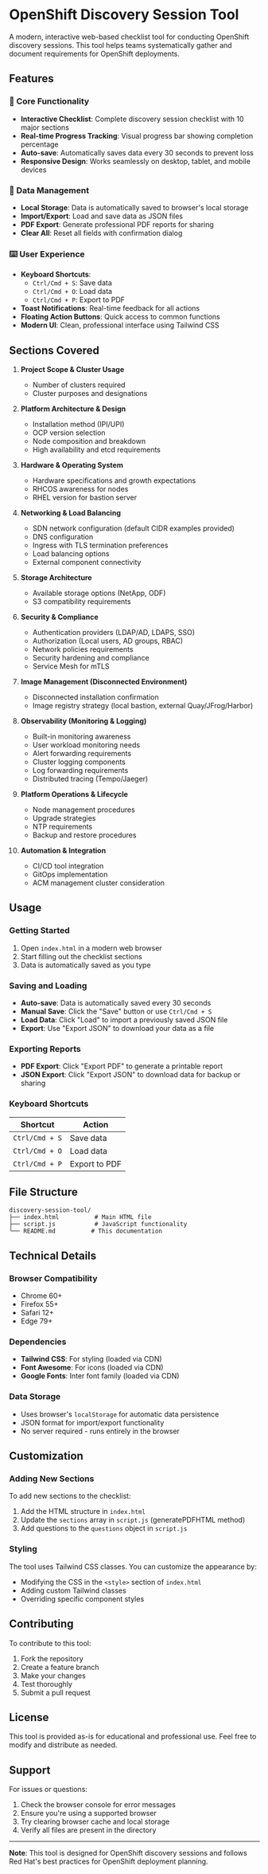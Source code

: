 # OpenShift Discovery Session Tool

A modern, interactive web-based checklist tool for conducting OpenShift discovery sessions. This tool helps teams systematically gather and document requirements for OpenShift deployments.

## Features

### 🎯 Core Functionality
- **Interactive Checklist**: Complete discovery session checklist with 10 major sections
- **Real-time Progress Tracking**: Visual progress bar showing completion percentage
- **Auto-save**: Automatically saves data every 30 seconds to prevent loss
- **Responsive Design**: Works seamlessly on desktop, tablet, and mobile devices

### 💾 Data Management
- **Local Storage**: Data is automatically saved to browser's local storage
- **Import/Export**: Load and save data as JSON files
- **PDF Export**: Generate professional PDF reports for sharing
- **Clear All**: Reset all fields with confirmation dialog

### ⌨️ User Experience
- **Keyboard Shortcuts**:
  - `Ctrl/Cmd + S`: Save data
  - `Ctrl/Cmd + O`: Load data
  - `Ctrl/Cmd + P`: Export to PDF
- **Toast Notifications**: Real-time feedback for all actions
- **Floating Action Buttons**: Quick access to common functions
- **Modern UI**: Clean, professional interface using Tailwind CSS

## Sections Covered

1. **Project Scope & Cluster Usage**
   - Number of clusters required
   - Cluster purposes and designations

2. **Platform Architecture & Design**
   - Installation method (IPI/UPI)
   - OCP version selection
   - Node composition and breakdown
   - High availability and etcd requirements

3. **Hardware & Operating System**
   - Hardware specifications and growth expectations
   - RHCOS awareness for nodes
   - RHEL version for bastion server

4. **Networking & Load Balancing**
   - SDN network configuration (default CIDR examples provided)
   - DNS configuration
   - Ingress with TLS termination preferences
   - Load balancing options
   - External component connectivity

5. **Storage Architecture**
   - Available storage options (NetApp, ODF)
   - S3 compatibility requirements

6. **Security & Compliance**
   - Authentication providers (LDAP/AD, LDAPS, SSO)
   - Authorization (Local users, AD groups, RBAC)
   - Network policies requirements
   - Security hardening and compliance
   - Service Mesh for mTLS

7. **Image Management (Disconnected Environment)**
   - Disconnected installation confirmation
   - Image registry strategy (local bastion, external Quay/JFrog/Harbor)

8. **Observability (Monitoring & Logging)**
   - Built-in monitoring awareness
   - User workload monitoring needs
   - Alert forwarding requirements
   - Cluster logging components
   - Log forwarding requirements
   - Distributed tracing (Tempo/Jaeger)

9. **Platform Operations & Lifecycle**
   - Node management procedures
   - Upgrade strategies
   - NTP requirements
   - Backup and restore procedures

10. **Automation & Integration**
    - CI/CD tool integration
    - GitOps implementation
    - ACM management cluster consideration

## Usage

### Getting Started
1. Open `index.html` in a modern web browser
2. Start filling out the checklist sections
3. Data is automatically saved as you type

### Saving and Loading
- **Auto-save**: Data is automatically saved every 30 seconds
- **Manual Save**: Click the "Save" button or use `Ctrl/Cmd + S`
- **Load Data**: Click "Load" to import a previously saved JSON file
- **Export**: Use "Export JSON" to download your data as a file

### Exporting Reports
- **PDF Export**: Click "Export PDF" to generate a printable report
- **JSON Export**: Click "Export JSON" to download data for backup or sharing

### Keyboard Shortcuts
| Shortcut | Action |
|----------|--------|
| `Ctrl/Cmd + S` | Save data |
| `Ctrl/Cmd + O` | Load data |
| `Ctrl/Cmd + P` | Export to PDF |

## File Structure

```
discovery-session-tool/
├── index.html          # Main HTML file
├── script.js           # JavaScript functionality
└── README.md          # This documentation
```

## Technical Details

### Browser Compatibility
- Chrome 60+
- Firefox 55+
- Safari 12+
- Edge 79+

### Dependencies
- **Tailwind CSS**: For styling (loaded via CDN)
- **Font Awesome**: For icons (loaded via CDN)
- **Google Fonts**: Inter font family (loaded via CDN)

### Data Storage
- Uses browser's `localStorage` for automatic data persistence
- JSON format for import/export functionality
- No server required - runs entirely in the browser

## Customization

### Adding New Sections
To add new sections to the checklist:

1. Add the HTML structure in `index.html`
2. Update the `sections` array in `script.js` (generatePDFHTML method)
3. Add questions to the `questions` object in `script.js`

### Styling
The tool uses Tailwind CSS classes. You can customize the appearance by:
- Modifying the CSS in the `<style>` section of `index.html`
- Adding custom Tailwind classes
- Overriding specific component styles

## Contributing

To contribute to this tool:

1. Fork the repository
2. Create a feature branch
3. Make your changes
4. Test thoroughly
5. Submit a pull request

## License

This tool is provided as-is for educational and professional use. Feel free to modify and distribute as needed.

## Support

For issues or questions:
1. Check the browser console for error messages
2. Ensure you're using a supported browser
3. Try clearing browser cache and local storage
4. Verify all files are present in the directory

---

**Note**: This tool is designed for OpenShift discovery sessions and follows Red Hat's best practices for OpenShift deployment planning. 